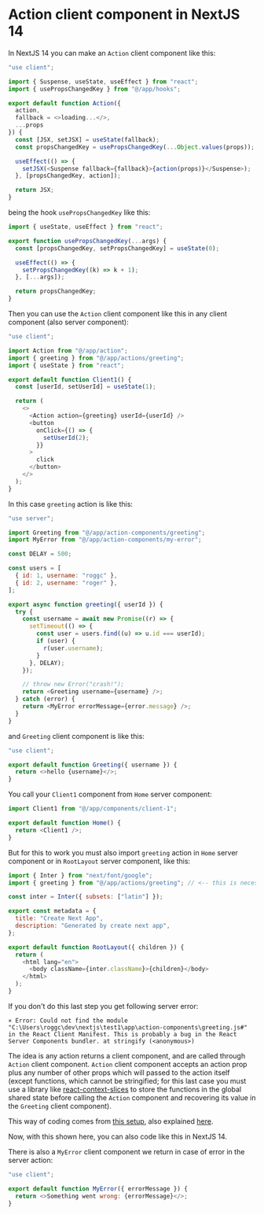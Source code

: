 # Action client component in NextJS 14

In NextJS 14 you can make an `Action` client component like this:

```javascript
"use client";

import { Suspense, useState, useEffect } from "react";
import { usePropsChangedKey } from "@/app/hooks";

export default function Action({
  action,
  fallback = <>loading...</>,
  ...props
}) {
  const [JSX, setJSX] = useState(fallback);
  const propsChangedKey = usePropsChangedKey(...Object.values(props));

  useEffect(() => {
    setJSX(<Suspense fallback={fallback}>{action(props)}</Suspense>);
  }, [propsChangedKey, action]);

  return JSX;
}
```

being the hook `usePropsChangedKey` like this:

```javascript
import { useState, useEffect } from "react";

export function usePropsChangedKey(...args) {
  const [propsChangedKey, setPropsChangedKey] = useState(0);

  useEffect(() => {
    setPropsChangedKey((k) => k + 1);
  }, [...args]);

  return propsChangedKey;
}
```

Then you can use the `Action` client component like this in any client component (also server component):

```javascript
"use client";

import Action from "@/app/action";
import { greeting } from "@/app/actions/greeting";
import { useState } from "react";

export default function Client1() {
  const [userId, setUserId] = useState(1);

  return (
    <>
      <Action action={greeting} userId={userId} />
      <button
        onClick={() => {
          setUserId(2);
        }}
      >
        click
      </button>
    </>
  );
}
```

In this case `greeting` action is like this:

```javascript
"use server";

import Greeting from "@/app/action-components/greeting";
import MyError from "@/app/action-components/my-error";

const DELAY = 500;

const users = [
  { id: 1, username: "roggc" },
  { id: 2, username: "roger" },
];

export async function greeting({ userId }) {
  try {
    const username = await new Promise((r) => {
      setTimeout(() => {
        const user = users.find((u) => u.id === userId);
        if (user) {
          r(user.username);
        }
      }, DELAY);
    });

    // throw new Error("crash!");
    return <Greeting username={username} />;
  } catch (error) {
    return <MyError errorMessage={error.message} />;
  }
}
```

and `Greeting` client component is like this:

```javascript
"use client";

export default function Greeting({ username }) {
  return <>hello {username}</>;
}
```

You call your `Client1` component from `Home` server component:

```javascript
import Client1 from "@/app/components/client-1";

export default function Home() {
  return <Client1 />;
}
```

But for this to work you must also import `greeting` action in `Home` server component or in `RootLayout` server component, like this:

```javascript
import { Inter } from "next/font/google";
import { greeting } from "@/app/actions/greeting"; // <-- this is necessary, if not fails to compile

const inter = Inter({ subsets: ["latin"] });

export const metadata = {
  title: "Create Next App",
  description: "Generated by create next app",
};

export default function RootLayout({ children }) {
  return (
    <html lang="en">
      <body className={inter.className}>{children}</body>
    </html>
  );
}
```

If you don't do this last step you get following server error:

`⨯ Error: Could not find the module "C:\Users\roggc\dev\nextjs\test1\app\action-components\greeting.js#" in the React Client Manifest. This is probably a bug in the React Server Components bundler. at stringify (<anonymous>)`

The idea is any action returns a client component, and are called through `Action` client component. `Action` client component accepts an action prop plus any number of other props which will passed to the action itself (except functions, which cannot be stringified; for this last case you must use a library like [react-context-slices](https://react-context-slices.github.io/) to store the functions in the global shared state before calling the `Action` component and recovering its value in the `Greeting` client component).

This way of coding comes from [this setup](https://github.com/roggc/rsc-ssr), also explained [here](https://rsc-setup.netlify.app/).

Now, with this shown here, you can also code like this in NextJS 14.

There is also a `MyError` client component we return in case of error in the server action:

```javascript
"use client";

export default function MyError({ errorMessage }) {
  return <>Something went wrong: {errorMessage}</>;
}
```
